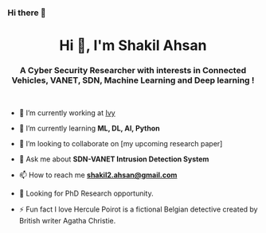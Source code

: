 ### Hi there 👋

<!--
**mail2sia/mail2sia** is a ✨ _special_ ✨ repository because its `README.md` (this file) appears on your GitHub profile.

Here are some ideas to get you started:

- 🔭 I’m currently working on ...
- 🌱 I’m currently learning ...
- 👯 I’m looking to collaborate on ...
- 🤔 I’m looking for help with ...
- 💬 Ask me about ...
- 📫 How to reach me: ...
- 😄 Pronouns: ...
- ⚡ Fun fact: ...
-->

<h1 align="center">Hi 👋, I'm Shakil Ahsan</h1>
<h3 align="center">A Cyber Security Researcher with interests in Connected Vehicles, VANET, SDN, Machine Learning and Deep learning !</h3>
<br />

- 🔭 I’m currently working at [Ivy](https://github.com/unifyai)

- 🌱 I’m currently learning **ML, DL, AI, Python**

- 👯 I’m looking to collaborate on [my upcoming research paper]

- 💬 Ask me about **SDN-VANET Intrusion Detection System**

- 📫 How to reach me **shakil2.ahsan@gmail.com**

- 📌 Looking for PhD Research opportunity. 

- ⚡ Fun fact I love Hercule Poirot is a fictional Belgian detective created by British writer Agatha Christie. 
